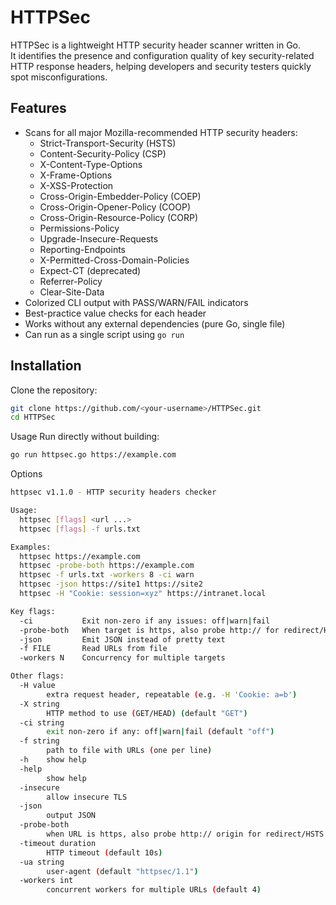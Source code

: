# HTTPSec

HTTPSec is a lightweight HTTP security header scanner written in Go.  
It identifies the presence and configuration quality of key security-related HTTP response headers, helping developers and security testers quickly spot misconfigurations.

## Features

- Scans for all major Mozilla-recommended HTTP security headers:
  - Strict-Transport-Security (HSTS)
  - Content-Security-Policy (CSP)
  - X-Content-Type-Options
  - X-Frame-Options
  - X-XSS-Protection
  - Cross-Origin-Embedder-Policy (COEP)
  - Cross-Origin-Opener-Policy (COOP)
  - Cross-Origin-Resource-Policy (CORP)
  - Permissions-Policy
  - Upgrade-Insecure-Requests
  - Reporting-Endpoints
  - X-Permitted-Cross-Domain-Policies
  - Expect-CT (deprecated)
  - Referrer-Policy
  - Clear-Site-Data
- Colorized CLI output with PASS/WARN/FAIL indicators
- Best-practice value checks for each header
- Works without any external dependencies (pure Go, single file)
- Can run as a single script using `go run`

## Installation

Clone the repository:

```bash
git clone https://github.com/<your-username>/HTTPSec.git
cd HTTPSec
```

Usage
Run directly without building:

```bash
go run httpsec.go https://example.com
```

Options

```bash
httpsec v1.1.0 - HTTP security headers checker

Usage:
  httpsec [flags] <url ...>
  httpsec [flags] -f urls.txt

Examples:
  httpsec https://example.com
  httpsec -probe-both https://example.com
  httpsec -f urls.txt -workers 8 -ci warn
  httpsec -json https://site1 https://site2
  httpsec -H "Cookie: session=xyz" https://intranet.local

Key flags:
  -ci           Exit non-zero if any issues: off|warn|fail
  -probe-both   When target is https, also probe http:// for redirect/HSTS
  -json         Emit JSON instead of pretty text
  -f FILE       Read URLs from file
  -workers N    Concurrency for multiple targets

Other flags:
  -H value
        extra request header, repeatable (e.g. -H 'Cookie: a=b')
  -X string
        HTTP method to use (GET/HEAD) (default "GET")
  -ci string
        exit non-zero if any: off|warn|fail (default "off")
  -f string
        path to file with URLs (one per line)
  -h    show help
  -help
        show help
  -insecure
        allow insecure TLS
  -json
        output JSON
  -probe-both
        when URL is https, also probe http:// origin for redirect/HSTS
  -timeout duration
        HTTP timeout (default 10s)
  -ua string
        user-agent (default "httpsec/1.1")
  -workers int
        concurrent workers for multiple URLs (default 4)

```




